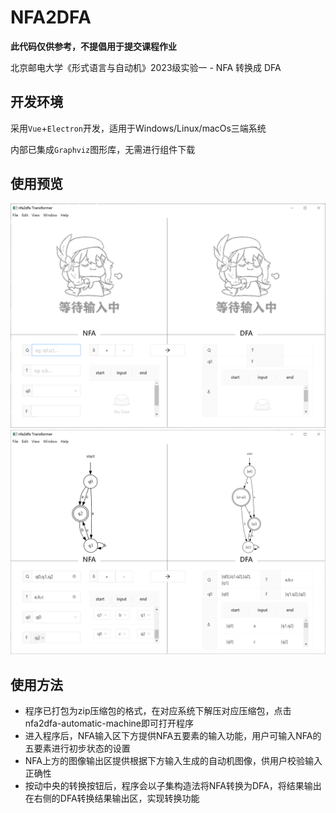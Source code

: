 # NFA2DFA

**此代码仅供参考，不提倡用于提交课程作业**

北京邮电大学《形式语言与自动机》2023级实验一 - NFA 转换成 DFA

## 开发环境

采用`Vue`+`Electron`开发，适用于Windows/Linux/macOs三端系统

内部已集成`Graphviz`图形库，无需进行组件下载


## 使用预览
![](https://github.com/ZYL-DF/Pic_res/blob/main/_BX46LYZ%5B%404V%5B8WOY%25CJQOB.png)
![](https://github.com/ZYL-DF/Pic_res/blob/main/BDKYXSLW386%24T9O6O6FP%7D1K.png)


## 使用方法
* 程序已打包为zip压缩包的格式，在对应系统下解压对应压缩包，点击nfa2dfa-automatic-machine即可打开程序
* 进入程序后，NFA输入区下方提供NFA五要素的输入功能，用户可输入NFA的五要素进行初步状态的设置
* NFA上方的图像输出区提供根据下方输入生成的自动机图像，供用户校验输入正确性
* 按动中央的转换按钮后，程序会以子集构造法将NFA转换为DFA，将结果输出在右侧的DFA转换结果输出区，实现转换功能

